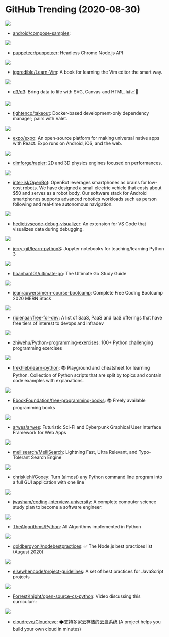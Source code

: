 # GitHub Trending (2020-08-30)

![](https://img.shields.io/badge/Kotlin-New%20148-green?style=flat-square&logo=appveyor)
- [android/compose-samples](https://github.com/android/compose-samples): 

![](https://img.shields.io/badge/TypeScript-New%20178-green?style=flat-square&logo=appveyor)
- [puppeteer/puppeteer](https://github.com/puppeteer/puppeteer): Headless Chrome Node.js API

![](https://img.shields.io/badge/none-New%20368-green?style=flat-square&logo=appveyor)
- [iggredible/Learn-Vim](https://github.com/iggredible/Learn-Vim): A book for learning the Vim editor the smart way.

![](https://img.shields.io/badge/JavaScript-New%20210-green?style=flat-square&logo=appveyor)
- [d3/d3](https://github.com/d3/d3): Bring data to life with SVG, Canvas and HTML. 📊📈🎉

![](https://img.shields.io/badge/PHP-New%20112-green?style=flat-square&logo=appveyor)
- [tightenco/takeout](https://github.com/tightenco/takeout): Docker-based development-only dependency manager; pairs with Valet.

![](https://img.shields.io/badge/Objective-C-New%2085-green?style=flat-square&logo=appveyor)
- [expo/expo](https://github.com/expo/expo): An open-source platform for making universal native apps with React. Expo runs on Android, iOS, and the web.

![](https://img.shields.io/badge/Rust-New%2052-green?style=flat-square&logo=appveyor)
- [dimforge/rapier](https://github.com/dimforge/rapier): 2D and 3D physics engines focused on performances.

![](https://img.shields.io/badge/Java-New%20197-green?style=flat-square&logo=appveyor)
- [intel-isl/OpenBot](https://github.com/intel-isl/OpenBot): OpenBot leverages smartphones as brains for low-cost robots. We have designed a small electric vehicle that costs about $50 and serves as a robot body. Our software stack for Android smartphones supports advanced robotics workloads such as person following and real-time autonomous navigation.

![](https://img.shields.io/badge/TypeScript-New%20718-green?style=flat-square&logo=appveyor)
- [hediet/vscode-debug-visualizer](https://github.com/hediet/vscode-debug-visualizer): An extension for VS Code that visualizes data during debugging.

![](https://img.shields.io/badge/Python-New%2081-green?style=flat-square&logo=appveyor)
- [jerry-git/learn-python3](https://github.com/jerry-git/learn-python3): Jupyter notebooks for teaching/learning Python 3

![](https://img.shields.io/badge/Go-New%20154-green?style=flat-square&logo=appveyor)
- [hoanhan101/ultimate-go](https://github.com/hoanhan101/ultimate-go): The Ultimate Go Study Guide

![](https://img.shields.io/badge/JavaScript-New%2099-green?style=flat-square&logo=appveyor)
- [jeanrauwers/mern-course-bootcamp](https://github.com/jeanrauwers/mern-course-bootcamp): Complete Free Coding Bootcamp 2020 MERN Stack

![](https://img.shields.io/badge/HTML-New%20165-green?style=flat-square&logo=appveyor)
- [ripienaar/free-for-dev](https://github.com/ripienaar/free-for-dev): A list of SaaS, PaaS and IaaS offerings that have free tiers of interest to devops and infradev

![](https://img.shields.io/badge/none-New%20128-green?style=flat-square&logo=appveyor)
- [zhiwehu/Python-programming-exercises](https://github.com/zhiwehu/Python-programming-exercises): 100+ Python challenging programming exercises

![](https://img.shields.io/badge/Python-New%20186-green?style=flat-square&logo=appveyor)
- [trekhleb/learn-python](https://github.com/trekhleb/learn-python): 📚 Playground and cheatsheet for learning Python. Collection of Python scripts that are split by topics and contain code examples with explanations.

![](https://img.shields.io/badge/none-New%20270-green?style=flat-square&logo=appveyor)
- [EbookFoundation/free-programming-books](https://github.com/EbookFoundation/free-programming-books): 📚 Freely available programming books

![](https://img.shields.io/badge/JavaScript-New%20441-green?style=flat-square&logo=appveyor)
- [arwes/arwes](https://github.com/arwes/arwes): Futuristic Sci-Fi and Cyberpunk Graphical User Interface Framework for Web Apps

![](https://img.shields.io/badge/Rust-New%20422-green?style=flat-square&logo=appveyor)
- [meilisearch/MeiliSearch](https://github.com/meilisearch/MeiliSearch): Lightning Fast, Ultra Relevant, and Typo-Tolerant Search Engine

![](https://img.shields.io/badge/Python-New%20210-green?style=flat-square&logo=appveyor)
- [chriskiehl/Gooey](https://github.com/chriskiehl/Gooey): Turn (almost) any Python command line program into a full GUI application with one line

![](https://img.shields.io/badge/none-New%20389-green?style=flat-square&logo=appveyor)
- [jwasham/coding-interview-university](https://github.com/jwasham/coding-interview-university): A complete computer science study plan to become a software engineer.

![](https://img.shields.io/badge/Python-New%20213-green?style=flat-square&logo=appveyor)
- [TheAlgorithms/Python](https://github.com/TheAlgorithms/Python): All Algorithms implemented in Python

![](https://img.shields.io/badge/JavaScript-New%20183-green?style=flat-square&logo=appveyor)
- [goldbergyoni/nodebestpractices](https://github.com/goldbergyoni/nodebestpractices): ✅ The Node.js best practices list (August 2020)

![](https://img.shields.io/badge/JavaScript-New%20243-green?style=flat-square&logo=appveyor)
- [elsewhencode/project-guidelines](https://github.com/elsewhencode/project-guidelines): A set of best practices for JavaScript projects

![](https://img.shields.io/badge/none-New%20109-green?style=flat-square&logo=appveyor)
- [ForrestKnight/open-source-cs-python](https://github.com/ForrestKnight/open-source-cs-python): Video discussing this curriculum:

![](https://img.shields.io/badge/Go-New%2054-green?style=flat-square&logo=appveyor)
- [cloudreve/Cloudreve](https://github.com/cloudreve/Cloudreve): 🌩支持多家云存储的云盘系统 (A project helps you build your own cloud in minutes)

